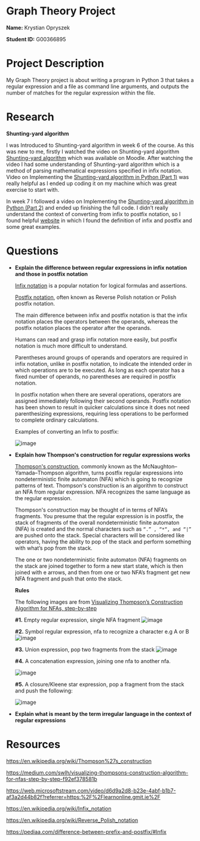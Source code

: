 # Graph Theory Project

**Name:** Krystian Opryszek

**Student ID:** G00366895

# Project Description
My Graph Theory project is about writing a program in Python 3 that takes a regular expression and a file as command line arguments, and outputs the number of matches for the regular expression within the file.

# Research

**Shunting-yard algorithm**

I was Introduced to Shunting-yard algorithm in week 6 of the course. As this was new to me, firstly I watched the video on Shunting-yard algorithm [Shunting-yard algorithm](https://web.microsoftstream.com/video/3f9dd01a-6ac9-4d65-b9b9-d6ef1ece8be8) which was available on Moodle. After watching the video I had some understanding of Shunting-yard algorithm which is a method of parsing mathematical expressions specified in infix notation. Video on Implementing the [Shunting-yard algorithm in Python (Part 1)](https://web.microsoftstream.com/video/04fbd7f8-8880-426e-bfb5-2e5478db497e) was really helpful as I ended up coding it on my machine which was great exercise to start with. 

In week 7 I followed a video on Implementing the [Shunting-yard algorithm in Python (Part 2)](https://web.microsoftstream.com/video/85152016-d320-4bbe-bfff-48baebcd59a6) and ended up finishing the full code. I didn’t really understand the context of converting from infix to postfix notation, so I found helpful [website](https://pediaa.com/difference-between-prefix-and-postfix/#Infix) in which I found the definition of infix and postfix and some great examples.

# Questions

- **Explain the difference between regular expressions in infix notation and those in postfix notation**

  [Infix notation](https://en.wikipedia.org/wiki/Infix_notation) is a popular notation for logical formulas and assertions.
  
  [Postfix notation](https://en.wikipedia.org/wiki/Reverse_Polish_notation), often known as Reverse Polish notation or Polish postfix notation.

  The main difference between infix and postfix notation is that the infix notation places the operators between the operands, whereas the postfix notation places the operator after the operands.

  Humans can read and grasp infix notation more easily, but postfix notation is much more difficult to understand.

  Parentheses around groups of operands and operators are required in infix notation, unlike in postfix notation, to indicate the intended order in which operations are to be executed. As long as each operator has a fixed number of operands, no parentheses are required in postfix notation.

  In postfix notation when there are several operations, operators are assigned immediately following their second operands. Postfix notation has been shown to result in quicker calculations since it does not need parenthesizing expressions, requiring less operations to be performed to complete ordinary calculations.
  
  Examples of converting an Infix to postfix: 
  
  ![image](https://user-images.githubusercontent.com/57759154/125867388-80dc5a76-2d91-4a57-9ec3-e22ddef1ab39.png)


- **Explain how Thompson's construction for regular expressions works**

  [Thompson's construction](https://en.wikipedia.org/wiki/Thompson%27s_construction), commonly known as the McNaughton–Yamada–Thompson algorithm, turns postfix regular expressions into nondeterministic finite automaton (NFA) which is going to recognize patterns of text. Thompson's construction is an algorithm to construct an NFA from regular expression. NFA recognizes the same language as the regular expression.

  Thompson's construction may be thought of in terms of NFA’s fragments.
You presume that the regular expression is in postfix, the stack of fragments of the overall nondeterministic finite automaton (NFA) is created and the normal characters such as `“.” , “*“, and “|”` are pushed onto the stack. Special characters will be considered like operators, having the ability to pop of the stack and perform something with what’s pop from the stack.

  The one or two nondeterministic finite automaton (NFA) fragments on the stack are joined together to form a new start state, which is then joined with e arrows, and then from one or two NFA’s fragment get new NFA fragment and push that onto the stack.
  
  **Rules**
  
  The following images are from [Visualizing Thompson’s Construction Algorithm for NFAs, step-by-step](https://medium.com/swlh/visualizing-thompsons-construction-algorithm-for-nfas-step-by-step-f92ef378581b)
  
  **#1.** Empty regular expression, single NFA fragment
  ![image](https://user-images.githubusercontent.com/57759154/125359462-33c85800-e362-11eb-91cb-79f5417ff2a3.png)
  
  **#2.** Symbol regular expression, nfa to recognize a character e.g A or B 
  ![image](https://user-images.githubusercontent.com/57759154/125359496-42af0a80-e362-11eb-86ad-ef39ef0d0b22.png)
  
  **#3.** Union expression, pop two fragments from the stack
  ![image](https://user-images.githubusercontent.com/57759154/125359522-493d8200-e362-11eb-87ad-581442cbd3c2.png)
  
  **#4.** A concatenation expression, joining one nfa to another nfa.
  
  ![image](https://user-images.githubusercontent.com/57759154/125359537-50649000-e362-11eb-852f-6259b3f4171b.png)
  
  **#5.** A closure/Kleene star expression, pop a fragment from the stack and push the following:
  
  ![image](https://user-images.githubusercontent.com/57759154/125359560-5a868e80-e362-11eb-9ffb-5ea84032da95.png)

- **Explain what is meant by the term irregular language in the context of regular expressions**



# Resources
https://en.wikipedia.org/wiki/Thompson%27s_construction

https://medium.com/swlh/visualizing-thompsons-construction-algorithm-for-nfas-step-by-step-f92ef378581b

https://web.microsoftstream.com/video/d6d9a2d8-b23e-4abf-b1b7-af3a2d44b82f?referrer=https:%2F%2Flearnonline.gmit.ie%2F

https://en.wikipedia.org/wiki/Infix_notation

https://en.wikipedia.org/wiki/Reverse_Polish_notation

https://pediaa.com/difference-between-prefix-and-postfix/#Infix
